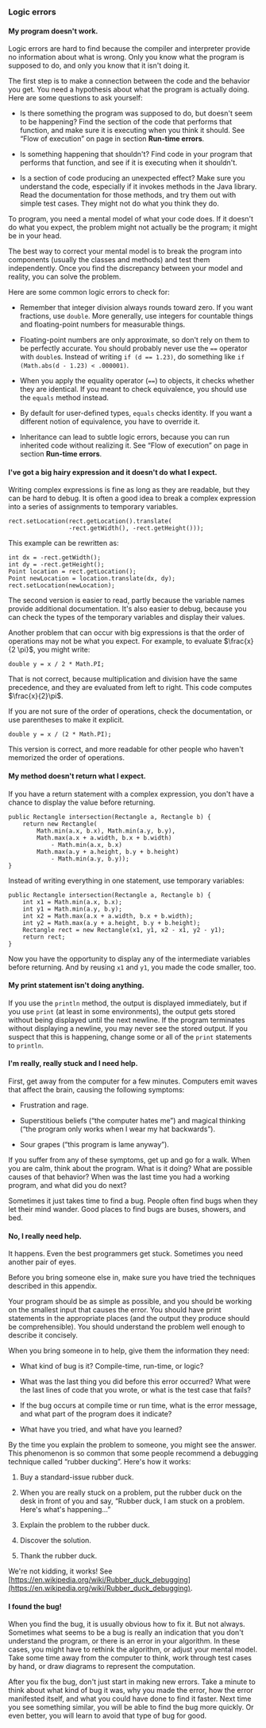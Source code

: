 ###  Logic errors



####  My program doesn't work.


Logic errors are hard to find because the compiler and interpreter provide no information about what is wrong.
Only you know what the program is supposed to do, and only you know that it isn't doing it.

The first step is to make a connection between the code and the behavior you get.
You need a hypothesis about what the program is actually doing.
Here are some questions to ask yourself:



*  Is there something the program was supposed to do, but doesn't seem to be happening?
Find the section of the code that performs that function, and make sure it is executing when you think it should.
See “Flow of execution” on page in section **Run-time errors**.

*  Is something happening that shouldn't?
Find code in your program that performs that function, and see if it is executing when it shouldn't.

*  Is a section of code producing an unexpected effect?
Make sure you understand the code, especially if it invokes methods in the Java library.
Read the documentation for those methods, and try them out with simple test cases.
They might not do what you think they do.


To program, you need a mental model of what your code does.
If it doesn't do what you expect, the problem might not actually be the program; it might be in your head.


The best way to correct your mental model is to break the program into components (usually the classes and methods) and test them independently.
Once you find the discrepancy between your model and reality, you can solve the problem.

Here are some common logic errors to check for:




*  Remember that integer division always rounds toward zero.
If you want fractions, use `double`.
More generally, use integers for countable things and floating-point numbers for measurable things.

*  Floating-point numbers are only approximate, so don't rely on them to be perfectly accurate.
You should probably never use the `==` operator with `double`s.
Instead of writing `if (d == 1.23)`, do something like `if (Math.abs(d - 1.23) < .000001)`.


*  When you apply the equality operator (`==`) to objects, it checks whether they are identical.
If you meant to check equivalence, you should use the `equals` method instead.

*  By default for user-defined types, `equals` checks identity.
If you want a different notion of equivalence, you have to override it.

*  Inheritance can lead to subtle logic errors, because you can run inherited code without realizing it.
See “Flow of execution” on page in section **Run-time errors**.



####  I've got a big hairy expression and it doesn't do what I expect.



Writing complex expressions is fine as long as they are readable, but they can be hard to debug.
It is often a good idea to break a complex expression into a series of assignments to temporary variables.

```code
rect.setLocation(rect.getLocation().translate(
                 -rect.getWidth(), -rect.getHeight()));
```

This example can be rewritten as:

```code
int dx = -rect.getWidth();
int dy = -rect.getHeight();
Point location = rect.getLocation();
Point newLocation = location.translate(dx, dy);
rect.setLocation(newLocation);
```

The second version is easier to read, partly because the variable names provide additional documentation.
It's also easier to debug, because you can check the types of the temporary variables and display their values.


Another problem that can occur with big expressions is that the order of operations may not be what you expect.
For example, to evaluate $\frac{x}{2 \pi}$, you might write:

```code
double y = x / 2 * Math.PI;
```

That is not correct, because multiplication and division have the same precedence, and they are evaluated from left to right.
This code computes $\frac{x}{2}\pi$.

If you are not sure of the order of operations, check the documentation, or use parentheses to make it explicit.

```code
double y = x / (2 * Math.PI);
```

This version is correct, and more readable for other people who haven't memorized the order of operations.


####  My method doesn't return what I expect.



If you have a return statement with a complex expression, you don't have a chance to display the value before returning.

```code
public Rectangle intersection(Rectangle a, Rectangle b) {
    return new Rectangle(
        Math.min(a.x, b.x), Math.min(a.y, b.y),
        Math.max(a.x + a.width, b.x + b.width)
            - Math.min(a.x, b.x)
        Math.max(a.y + a.height, b.y + b.height)
            - Math.min(a.y, b.y));
}
```

Instead of writing everything in one statement, use temporary variables:

```code
public Rectangle intersection(Rectangle a, Rectangle b) {
    int x1 = Math.min(a.x, b.x);
    int y1 = Math.min(a.y, b.y);
    int x2 = Math.max(a.x + a.width, b.x + b.width);
    int y2 = Math.max(a.y + a.height, b.y + b.height);
    Rectangle rect = new Rectangle(x1, y1, x2 - x1, y2 - y1);
    return rect;
}
```

Now you have the opportunity to display any of the intermediate variables before returning.
And by reusing `x1` and `y1`, you made the code smaller, too.


####  My print statement isn't doing anything.



If you use the `println` method, the output is displayed immediately, but if you use `print` (at least in some environments), the output gets stored without being displayed until the next newline.
If the program terminates without displaying a newline, you may never see the stored output.
If you suspect that this is happening, change some or all of the `print` statements to `println`.


####  I'm really, really stuck and I need help.


First, get away from the computer for a few minutes.
Computers emit waves that affect the brain, causing the following symptoms:



*  Frustration and rage.

*  Superstitious beliefs (“the computer hates me”) and magical thinking (“the program only works when I wear my hat backwards”).

*  Sour grapes (“this program is lame anyway”).


If you suffer from any of these symptoms, get up and go for a walk.
When you are calm, think about the program.
What is it doing?
What are possible causes of that behavior?
When was the last time you had a working program, and what did you do next?

Sometimes it just takes time to find a bug.
People often find bugs when they let their mind wander.
Good places to find bugs are buses, showers, and bed.


####  No, I really need help.


It happens.
Even the best programmers get stuck.
Sometimes you need another pair of eyes.

Before you bring someone else in, make sure you have tried the techniques described in this appendix.

Your program should be as simple as possible, and you should be working on the smallest input that causes the error.
You should have print statements in the appropriate places (and the output they produce should be comprehensible).
You should understand the problem well enough to describe it concisely.

When you bring someone in to help, give them the information they need:



*  What kind of bug is it?
Compile-time, run-time, or logic?

*  What was the last thing you did before this error occurred?
What were the last lines of code that you wrote, or what is the test case that fails?

*  If the bug occurs at compile time or run time, what is the error message, and what part of the program does it indicate?

*  What have you tried, and what have you learned?


By the time you explain the problem to someone, you might see the answer.
This phenomenon is so common that some people recommend a debugging technique called “rubber ducking”.
Here's how it works:




1.  Buy a standard-issue rubber duck.

1.  When you are really stuck on a problem, put the rubber duck on the desk in front of you and say, “Rubber duck, I am stuck on a problem.
Here's what's happening...”

1.  Explain the problem to the rubber duck.

1.  Discover the solution.

1.  Thank the rubber duck.


We're not kidding, it works!
See [https://en.wikipedia.org/wiki/Rubber_duck_debugging](https://en.wikipedia.org/wiki/Rubber_duck_debugging).


####  I found the bug!


When you find the bug, it is usually obvious how to fix it.
But not always.
Sometimes what seems to be a bug is really an indication that you don't understand the program, or there is an error in your algorithm.
In these cases, you might have to rethink the algorithm, or adjust your mental model.
Take some time away from the computer to think, work through test cases by hand, or draw diagrams to represent the computation.

After you fix the bug, don't just start in making new errors.
Take a minute to think about what kind of bug it was, why you made the error, how the error manifested itself, and what you could have done to find it faster.
Next time you see something similar, you will be able to find the bug more quickly.
Or even better, you will learn to avoid that type of bug for good.